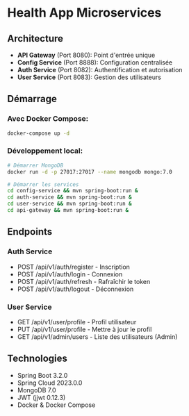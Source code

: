 # Health App Microservices

## Architecture
- **API Gateway** (Port 8080): Point d'entrée unique
- **Config Service** (Port 8888): Configuration centralisée
- **Auth Service** (Port 8082): Authentification et autorisation
- **User Service** (Port 8083): Gestion des utilisateurs

## Démarrage

### Avec Docker Compose:
```bash
docker-compose up -d
```

### Développement local:
```bash
# Démarrer MongoDB
docker run -d -p 27017:27017 --name mongodb mongo:7.0

# Démarrer les services
cd config-service && mvn spring-boot:run &
cd auth-service && mvn spring-boot:run &
cd user-service && mvn spring-boot:run &
cd api-gateway && mvn spring-boot:run &
```

## Endpoints

### Auth Service
- POST /api/v1/auth/register - Inscription
- POST /api/v1/auth/login - Connexion
- POST /api/v1/auth/refresh - Rafraîchir le token
- POST /api/v1/auth/logout - Déconnexion

### User Service
- GET /api/v1/user/profile - Profil utilisateur
- PUT /api/v1/user/profile - Mettre à jour le profil
- GET /api/v1/admin/users - Liste des utilisateurs (Admin)

## Technologies
- Spring Boot 3.2.0
- Spring Cloud 2023.0.0
- MongoDB 7.0
- JWT (jjwt 0.12.3)
- Docker & Docker Compose